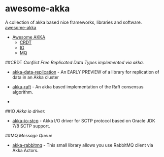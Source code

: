 # awesome-akka
A collection of akka based nice frameworks, libraries and software. [awesome-akka](https://github.com/hepin1989/awesome-akka)

- [Awesome AKKA](#awesome-akka)
    - [CRDT](#CRDT)
    - [IO](#IO)
    - [MQ](#MQ)
    
    

##CRDT
*Conflict Free Replicated Data Types implemented via akka.*
    
* [akka-data-replication](https://github.com/patriknw/akka-data-replication) - An EARLY PREVIEW of a library for replication of data in an Akka cluster
    
* [akka-raft](https://github.com/ktoso/akka-raft) - An akka based implementation of the Raft consensus algorithm.
* 
##IO
*Akka io driver.*

* [akka-io-stcp](https://github.com/arturopala/akka-io-sctp) - Akka I/O driver for SCTP protocol based on Oracle JDK 7/8 SCTP support.

##MQ
*Message Queue*

* [akka-rabbitmq](https://github.com/thenewmotion/akka-rabbitmq) - This small library allows you use RabbitMQ client via Akka Actors.
